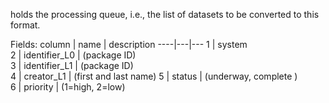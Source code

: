 holds the processing queue, i.e., the list of datasets to be converted to this format. 


Fields:
column | name | description
----|---|---
1 | system	
2 | identifier_L0 |  (package ID)	
3 | identifier_L1 |  (package ID)	
4 | creator_L1  | (first and last name)	
5 |  status |  (underway, complete )	
6 |  priority |  (1=high, 2=low)
